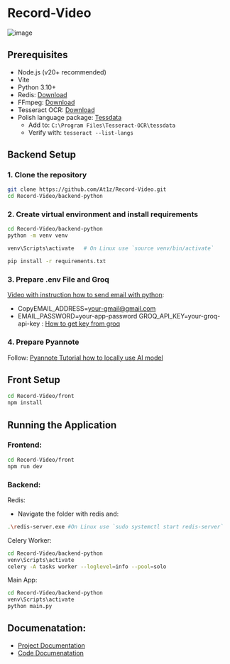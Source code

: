 # Record-Video
![image](https://github.com/user-attachments/assets/777b6616-d012-4a6a-8fd3-fe49eed5b11f)

## Prerequisites

- Node.js (v20+ recommended)
- Vite
- Python 3.10+
- Redis: [Download](https://github.com/tporadowski/redis/releases)
- FFmpeg: [Download](https://github.com/btbn/ffmpeg-builds/releases)
- Tesseract OCR: [Download](https://github.com/UB-Mannheim/tesseract/wiki)
 - Polish language package: [Tessdata](https://github.com/tesseract-ocr/tessdata)
   - Add to: `C:\Program Files\Tesseract-OCR\tessdata`
   - Verify with: `tesseract --list-langs`

## Backend Setup

### 1. Clone the repository
```bash
git clone https://github.com/At1z/Record-Video.git
cd Record-Video/backend-python
```
### 2. Create virtual environment and install requirements
```bash
cd Record-Video/backend-python
python -m venv venv
```
```bash
venv\Scripts\activate   # On Linux use `source venv/bin/activate`
```
```bash
pip install -r requirements.txt
```
### 3. Prepare .env File and Groq
[Video with instruction how to send email with python]( https://www.youtube.com/watch?v=g_j6ILT-X0k&list=LL&index=7&t=405s):
- CopyEMAIL_ADDRESS=your-gmail@gmail.com
- EMAIL_PASSWORD=your-app-password
GROQ_API_KEY=your-groq-api-key : [How to get key from groq](https://groq.com)

### 4. Prepare Pyannote
Follow: [Pyannote Tutorial how to locally use AI model](https://github.com/pyannote/pyannote-audio/blob/develop/tutorials/community/offline_usage_speaker_diarization.ipynb)

## Front Setup
```bash
cd Record-Video/front
npm install 
```
## Running the Application
### Frontend:
```bash
cd Record-Video/front
npm run dev
```
### Backend:
Redis:
- Navigate the folder with redis and:
```bash
.\redis-server.exe #On Linux use `sudo systemctl start redis-server`
```
Celery Worker:
```bash
cd Record-Video/backend-python
venv\Scripts\activate
celery -A tasks worker --loglevel=info --pool=solo
```
Main App:
```bash
cd Record-Video/backend-python
venv\Scripts\activate
python main.py
```
## Documenatation:
- <a href="https://docs.google.com/document/d/1y44XQAZmGFZomasfDyaR7TZ-tADvDPqC/edit?usp=sharing&ouid=100259043549172761957&rtpof=true&sd=true">Project Documentation</a>
- <a href="https://docs.google.com/document/d/1kS4WtZka4Vw-WU9ndrBJoe79wihcdYnXGNyHYImBr44/edit?usp=sharing&ouid=100259043549172761957&rtpof=true&sd=true">Code Documenatation</a>
